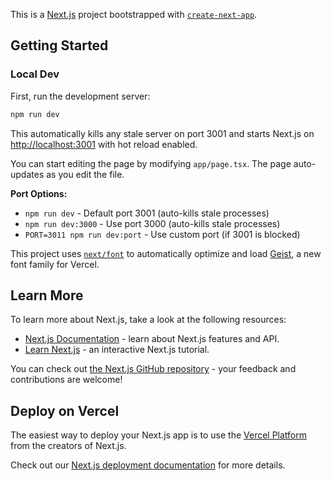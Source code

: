 This is a [Next.js](https://nextjs.org) project bootstrapped with [`create-next-app`](https://nextjs.org/docs/app/api-reference/cli/create-next-app).

## Getting Started

### Local Dev

First, run the development server:

```bash
npm run dev
```

This automatically kills any stale server on port 3001 and starts Next.js on [http://localhost:3001](http://localhost:3001) with hot reload enabled.

You can start editing the page by modifying `app/page.tsx`. The page auto-updates as you edit the file.

**Port Options:**
- `npm run dev` - Default port 3001 (auto-kills stale processes)
- `npm run dev:3000` - Use port 3000 (auto-kills stale processes)
- `PORT=3011 npm run dev:port` - Use custom port (if 3001 is blocked)

This project uses [`next/font`](https://nextjs.org/docs/app/building-your-application/optimizing/fonts) to automatically optimize and load [Geist](https://vercel.com/font), a new font family for Vercel.

## Learn More

To learn more about Next.js, take a look at the following resources:

- [Next.js Documentation](https://nextjs.org/docs) - learn about Next.js features and API.
- [Learn Next.js](https://nextjs.org/learn) - an interactive Next.js tutorial.

You can check out [the Next.js GitHub repository](https://github.com/vercel/next.js) - your feedback and contributions are welcome!

## Deploy on Vercel

The easiest way to deploy your Next.js app is to use the [Vercel Platform](https://vercel.com/new?utm_medium=default-template&filter=next.js&utm_source=create-next-app&utm_campaign=create-next-app-readme) from the creators of Next.js.

Check out our [Next.js deployment documentation](https://nextjs.org/docs/app/building-your-application/deploying) for more details.
